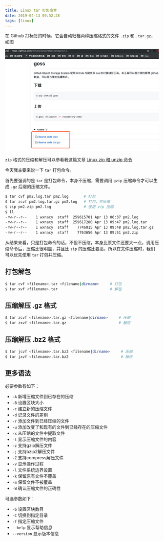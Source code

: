 ```yaml
---
title: Linux tar 打包命令
date: 2019-04-13 09:52:28
tags: [linux]
---
```


在 Github 打标签的时候，它会自动归档两种压缩格式的文件 `.zip` 和 `.tar.gz`，如图

<!-- more -->

![tar](https://raw.githubusercontent.com/wxnacy/image/master/blog/tar_944.png)

`zip` 格式的压缩和解压可以参看我这篇文章 [Linux zip 和 unzip 命令](/2018/09/19/zip-unzip/)

今天我主要来说一下 `tar` 打包命令。

<!-- toc -->

首先要强调的是 `tar` 是打包命令，本身不压缩，需要调用 `gzip` 压缩命令才可以生成 `.gz` 后缀的压缩文件。


```bash
$ tar cvf pm2.log.tar pm2.log       # 打包
$ tar zcvf pm2.log.tar.gz pm2.log   # 打包，并压缩
$ zip pm2.zip pm2.log               # 使用 zip 压缩
$ ll
-rw-r--r--    1 wxnacy  staff  259615701 Apr 13 06:37 pm2.log
-rw-r--r--    1 wxnacy  staff  259617280 Apr 13 09:47 pm2.log.tar
-rw-r--r--    1 wxnacy  staff    7746015 Apr 13 09:48 pm2.log.tar.gz
-rw-r--r--    1 wxnacy  staff    7763656 Apr 13 09:51 pm2.zip
```

从结果来看，只是打包命令的话，不但不压缩，本身比原文件还要大一点，调用压缩命令后，压缩比很明显，并且比 `zip` 的压缩比要高，所以在文件压缩时，我们可以优先使用 `tar` 打包并压缩。

## 打包解包

```bash
$ tar cvf <filename>.tar <filename|dirname>     # 打包
$ tar xvf <filename>.tar                        # 解包
```

## 压缩解压 .gz 格式

```bash
$ tar zcvf <filename>.tar.gz <filename|dirname>     # 压缩
$ tar zxvf <filename>.tar.gz                        # 解压
```

## 压缩解压 .bz2 格式

```bash
$ tar jcvf <filename>.tar.bz2 <filename|dirname>     # 压缩
$ tar jxvf <filename>.tar.bz2                        # 解压
```

## 更多语法

必要参数有如下：

- `-A` 新增压缩文件到已存在的压缩
- `-B` 设置区块大小
- `-c` 建立新的压缩文件
- `-d` 记录文件的差别
- `-r` 添加文件到已经压缩的文件
- `-u` 添加改变了和现有的文件到已经存在的压缩文件
- `-x` 从压缩的文件中提取文件
- `-t` 显示压缩文件的内容
- `-z` 支持gzip解压文件
- `-j` 支持bzip2解压文件
- `-Z` 支持compress解压文件
- `-v` 显示操作过程
- `-l` 文件系统边界设置
- `-k` 保留原有文件不覆盖
- `-m` 保留文件不被覆盖
- `-W` 确认压缩文件的正确性

可选参数如下：

- `-b` 设置区块数目
- `-C` 切换到指定目录
- `-f` 指定压缩文件
- `--help` 显示帮助信息
- `--version` 显示版本信息
